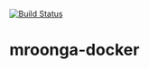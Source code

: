 [![Build Status](https://travis-ci.com/ykyuki/mroonga-docker.svg?branch=master)](https://travis-ci.com/ykyuki/mroonga-docker)
# mroonga-docker
